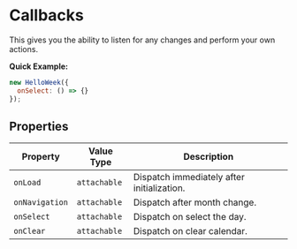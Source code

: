 # Callbacks

This gives you the ability to listen for any changes and perform your own actions.

**Quick Example:**

```js
new HelloWeek({
  onSelect: () => {}
});
```

## Properties

| Property       | Value Type   | Description                                |
| -------------- | ------------ | ------------------------------------------ |
| `onLoad`       | `attachable` | Dispatch immediately after initialization. |
| `onNavigation` | `attachable` | Dispatch after month change.               |
| `onSelect`     | `attachable` | Dispatch on select the day.                |
| `onClear`      | `attachable` | Dispatch on clear calendar.                |
